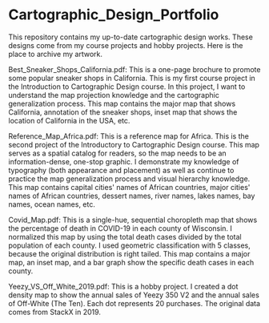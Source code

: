 # Cartographic_Design_Portfolio
This repository contains my up-to-date cartographic design works. These designs come from my course projects and hobby projects. Here is the place to archive my artwork.

Best_Sneaker_Shops_California.pdf: 
This is a one-page brochure to promote some popular sneaker shops in California. This is my first course project in the Introduction to Cartographic Design course. In this project, I want to understand the map projection knowledge and the cartographic generalization process. This map contains the major map that shows California, annotation of the sneaker shops, inset map that shows the location of California in the USA, etc.

Reference_Map_Africa.pdf: 
This is a reference map for Africa. This is the second project of the Introductory to Cartographic Design course. This map serves as a spatial catalog for readers, so the map needs to be an information-dense, one-stop graphic. I demonstrate my knowledge of typography (both appearance and placement) as well as continue to practice the map generalization process and visual hierarchy knowledge. This map contains capital cities' names of African countries, major cities' names of African countries, dessert names, river names, lakes names, bay names, ocean names, etc.

Covid_Map.pdf: 
This is a single-hue, sequential choropleth map that shows the percentage of death in COVID-19 in each county of Wisconsin. I normalized this map by using the total death cases divided by the total population of each county. I used geometric classification with 5 classes, because the original distribution is right tailed. This map contains a major map, an inset map, and a bar graph show the specific death cases in each county. 

Yeezy_VS_Off_White_2019.pdf: 
This is a hobby project. I created a dot density map to show the annual sales of Yeezy 350 V2 and the annual sales of Off-White (The Ten). Each dot represents 20 purchases. The original data comes from StackX in 2019. 


